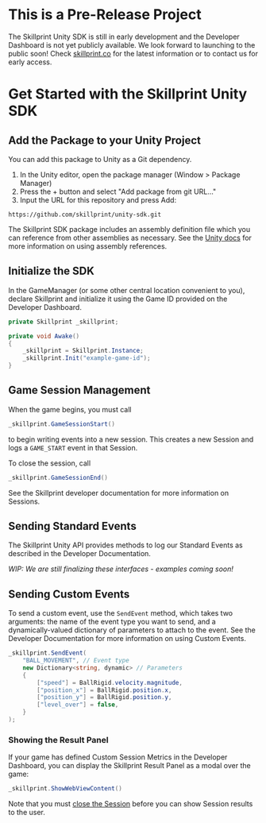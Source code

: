 # This is a Pre-Release Project
The Skillprint Unity SDK is still in early development and the Developer 
Dashboard is not yet publicly available. We look forward to launching 
to the public soon! Check [skillprint.co](https://skillprint.co) for the 
latest information or to contact us for early access.
# Get Started with the Skillprint Unity SDK
## Add the Package to your Unity Project
You can add this package to Unity as a Git dependency.
1. In the Unity editor, open the package manager (Window > Package Manager)
2. Press the + button and select "Add package from git URL..."
3. Input the URL for this repository and press Add: 
```
https://github.com/skillprint/unity-sdk.git
```

The Skillprint SDK package includes an assembly definition file which you can 
reference from other assemblies as necessary. See the [Unity docs](
https://docs.unity3d.com/Manual/ScriptCompilationAssemblyDefinitionFiles.html
) for more information on using assembly references.

## Initialize the SDK
In the GameManager (or some other central location convenient to you), 
declare Skillprint and initialize it using the Game ID provided on the 
Developer Dashboard.
```c#
private Skillprint _skillprint;

private void Awake()
{
    _skillprint = Skillprint.Instance;
    _skillprint.Init("example-game-id");
}
```

## Game Session Management
When the game begins, you must call 
```c#
_skillprint.GameSessionStart()
```
to begin writing events into a new session. This creates a new Session and 
logs a `GAME_START` event in that Session. 

To close the session, call 
```c#
_skillprint.GameSessionEnd()
```
See the Skillprint developer documentation for more information on Sessions.

## Sending Standard Events
The Skillprint Unity API provides methods to log our Standard Events as 
described in the Developer Documentation. 

*WIP: We are still finalizing these interfaces - examples coming soon!*

## Sending Custom Events
To send a custom event, use the `SendEvent` method, which takes two arguments: 
the name of the event type you want to send, and a dynamically-valued 
dictionary of parameters to attach to the event. See the Developer 
Documentation for more information on using Custom Events.
```c#
_skillprint.SendEvent(
    "BALL_MOVEMENT", // Event type
    new Dictionary<string, dynamic> // Parameters
    {
        ["speed"] = BallRigid.velocity.magnitude,
        ["position_x"] = BallRigid.position.x,
        ["position_y"] = BallRigid.position.y,
        ["level_over"] = false,
    }
);
```

### Showing the Result Panel
If your game has defined Custom Session Metrics in the Developer Dashboard, 
you can display the Skillprint Result Panel as a modal over the game:
```c#
_skillprint.ShowWebViewContent()
```
Note that you must [close the Session](#game-session-management) before you 
can show Session results to the user.

